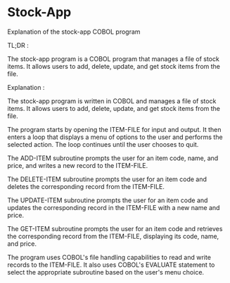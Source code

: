 # Stock-App
Explanation of the stock-app COBOL program

TL;DR :

The stock-app program is a COBOL program that manages a file of stock items. It allows users to add, delete, update, and get stock items from the file.

Explanation :

The stock-app program is written in COBOL and manages a file of stock items. It allows users to add, delete, update, and get stock items from the file.

The program starts by opening the ITEM-FILE for input and output. It then enters a loop that displays a menu of options to the user and performs the selected action. The loop continues until the user chooses to quit.

The ADD-ITEM subroutine prompts the user for an item code, name, and price, and writes a new record to the ITEM-FILE.

The DELETE-ITEM subroutine prompts the user for an item code and deletes the corresponding record from the ITEM-FILE.

The UPDATE-ITEM subroutine prompts the user for an item code and updates the corresponding record in the ITEM-FILE with a new name and price.

The GET-ITEM subroutine prompts the user for an item code and retrieves the corresponding record from the ITEM-FILE, displaying its code, name, and price.

The program uses COBOL's file handling capabilities to read and write records to the ITEM-FILE. It also uses COBOL's EVALUATE statement to select the appropriate subroutine based on the user's menu choice.
